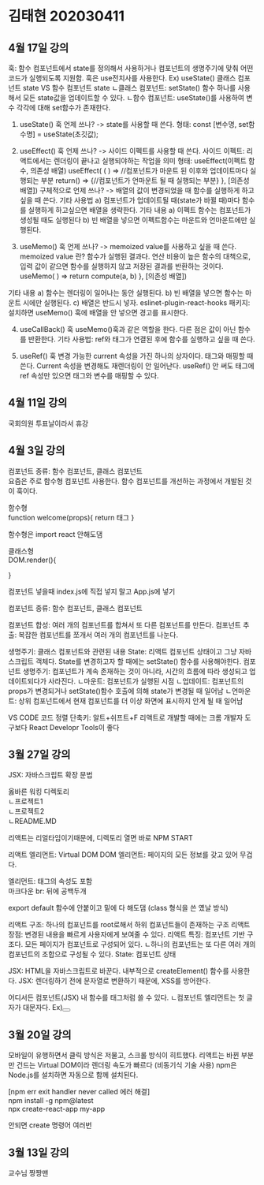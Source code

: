 # 김태현 202030411

## 4월 17일 강의
훅: 함수 컴포넌트에서 state를 정의해서 사용하거나 컴포넌트의 생명주기에 맞춰 어떤 코드가 실행되도록 지원함. 훅은 use전치사를 사용한다. Ex) useState()
클래스 컴포넌트 state VS 함수 컴포넌트 state
ㄴ클래스 컴포넌트: setState() 함수 하나를 사용해서 모든 state값을 업데이트할 수 있다.
ㄴ함수 컴포넌트: useState()를 사용하여 변수 각각에 대해 set함수가 존재한다.

1) useState() 훅
언제 쓰나? -> state를 사용할 때 쓴다.
형태: const [변수명, set함수명] = useState(초깃값);

2) useEffect() 훅
언제 쓰나? -> 사이드 이펙트를 사용할 때 쓴다.
사이드 이펙트: 리액트에서는 렌더링이 끝나고 실행되야하는 작업을 의미
형태: useEffect(이펙트 함수, 의존성 배열)
useEffect( ( ) =>
//컴포넌트가 마운트 된 이후와 업데이트마다 실행되는 부분
return() => {//컴포넌트가 언마운트 될 때 실행되는 부분}
}, [의존성 배열])
구체적으로 언제 쓰나? -> 배열의 값이 변경되었을 때 함수를 실행하게 하고 싶을 때 쓴다.
기타 사용법
    a) 컴포넌트가 업데이트될 때(state가 바뀔 때)마다 함수를 실행하게 하고싶으면 배열을 생략한다.
    기타 내용
    a)	이펙트 함수는 컴포넌트가 생성될 때도 실행된다
    b)	빈 배열을 넣으면 이펙트함수는 마운트와 언마운트에만 실행된다.

3) useMemo() 훅
언제 쓰나? -> memoized value를 사용하고 싶을 때 쓴다.
memoized value 란? 함수가 실행된 결과다. 연산 비용이 높은 함수의 대책으로, 입력 값이 같으면 
함수를 실행하지 않고 저장된 결과를 반환하는 것이다.
useMemo( ) =>
return compute(a, b)
}, [의존성 배열])

기타 내용
    a)	함수는 렌더링이 일어나는 동안 실행된다.
    b)	빈 배열을 넣으면 함수는 마운트 시에만 실행된다.
    c)	배열은 반드시 넣자.
eslinet-plugin-react-hooks 패키지: 설치하면 useMemo() 훅에 배열을 안 넣으면 경고를 표시한다.

4) useCallBack() 훅
useMemo()훅과 같은 역할을 한다. 다른 점은 값이 아닌 함수를 반환한다.
기타 사용법: ref와 태그가 연결된 후에 함수를 실행하고 싶을 때 쓴다.

5) useRef() 훅
변경 가능한 current 속성을 가진 하나의 상자이다. 태그와 매핑할 때 쓴다.
Current 속성을 변경해도 재렌더링이 안 일어난다.
useRef() 안 써도 태그에 ref 속성만 있으면 태그와 변수를 매핑할 수 있다.


## 4월 11일 강의
국회의원 투표날이라서 휴강

## 4월 3일 강의
컴포넌트 종류: 함수 컴포넌트, 클래스 컴포넌트  
요즘은 주로 함수형 컴포넌트 사용한다. 함수 컴포넌트를 개선하는 과정에서 개발된 것이 훅이다.

함수형  
function welcome(props){
    return 태그
}  

함수형은 import react 안해도댐  


클래스형  
DOM.render(){
    
}  

컴포넌트 넣을때 index.js에 직접 넣지 말고 App.js에 넣기  

컴포넌트 종류: 함수 컴포넌트, 클래스 컴포넌트

컴포넌트 합성: 여러 개의 컴포넌트를 합쳐서 또 다른 컴포넌트를 만든다.
컴포넌트 추출: 복잡한 컴포넌트를 쪼개서 여러 개의 컴포넌트를 나눈다.

생명주기: 클래스 컴포넌트와 관련된 내용
State: 리액트 컴포넌트 상태이고 그냥 자바 스크립트 객체다.
State를 변경하고자 할 때에는 setState() 함수를 사용해야한다.
컴포넌트 생명주기: 컴포넌트가 계속 존재하는 것이 아니라, 시간의 흐름에 따라 생성되고
업데이트되다가 사라진다.
ㄴ마운트: 컴포넌트가 실행된 시점
ㄴ업데이트: 컴포넌트의 props가 변경되거나 setState()함수 호출에 의해 state가 변경될 때 일어남
ㄴ언마운트: 상위 컴포넌트에서 현재 컴포넌트를 더 이상 화면에 표시하지 안게 될 때 일어남

VS CODE 코드 정렬 단축키: 알트+쉬프트+F
리액트로 개발할 때에는 크롬 개발자 도구보다 React Developr Tools이 좋다

## 3월 27일 강의
JSX: 자바스크립트 확장 문법  

옳바른 워킹 디렉토리  
ㄴ프로젝트1  
ㄴ프로젝트2  
ㄴREADME.MD  

리액트는 리얼타임이기때문에, 디렉토리 열면 바로 NPM START  

리액트 엘리먼트: Virtual DOM
DOM 엘리먼트: 페이지의 모든 정보를 갖고 있어 무겁다.

엘리먼트: 태그의 속성도 포함  
마크다운 br: 뒤에 공백두개  

export default 함수에 안붙이고 밑에 다 해도댐 (class 형식을 쓴 옜날 방식) 

리액트 구조: 하나의 컴포넌트를 root로해서 하위 컴포넌트들이 존재하는 구조
리액트 장점: 변경된 내용을 빠르게 사용자에게 보여줄 수 있다.
리액트 특징: 컴포넌트 기반 구조다. 모든 페이지가 컴포넌트로 구성되어 있다.
ㄴ하나의 컴포넌트는 또 다른 여러 개의 컴포넌트의 조합으로 구성될 수 있다.
State: 컴포넌트 상태 

JSX: HTML을 자바스크립트로 바꾼다. 내부적으로 createElement() 함수를 사용한다.
JSX: 렌더링하기 전에 문자열로 변환하기 때문에, XSS를 방어한다. 

어디서든 컴포넌트(JSX) 내 함수를 태그처럼 쓸 수 있다.
ㄴ컴포넌트 엘리먼트는 첫 글자가 대문자다. Ex)<Button></Button>

## 3월 20일 강의
모바일이 유행하면서 클릭 방식은 저물고, 스크롤 방식이 히트했다.
리액트는 바뀐 부분만 건드는 Virtual DOM이라 렌더링 속도가 빠르다 (비동기식 기술 사용)
npm은 Node.js를 설치하면 자동으로 함께 설치된다.

[npm err exit handler never called 에러 해결]  
npm install -g npm@latest  
npx create-react-app my-app  

안되면 create 명령어 여러번  

## 3월 13일 강의
교수님 짱짱맨
